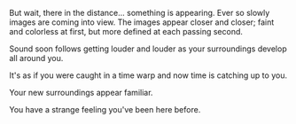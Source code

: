 But wait, there in the distance... something is appearing.  Ever so slowly images are coming into view. The images appear closer and closer; faint and colorless at first, but more defined at each passing second. 

Sound soon follows getting louder and louder as your surroundings develop all around you.  

It's as if you were caught in a time warp and now time is catching up to you.  

Your new surroundings appear familiar.  

You have a strange feeling you've been here before.
